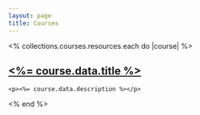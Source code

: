 ```yaml
---
layout: page
title: Courses
---
```


<% collections.courses.resources.each do |course| %>
  <article>
    <a href="<%= course.relative_url %>"><h2><%= course.data.title %></h2></a>

    <p><%= course.data.description %></p>
  </article>
<% end %>
<ul>
